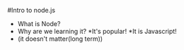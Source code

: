 #Intro to node.js

* What is Node?
* Why are we learning it?
    *It's popular!
    *It is Javascript!
* (it doesn't matter(long term))